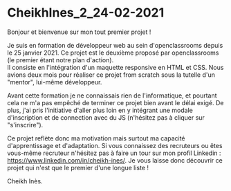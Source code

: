 # CheikhInes_2_24-02-2021
Bonjour et bienvenue sur mon tout premier projet !

Je suis en formation de développeur web au sein d'openclassrooms depuis le 25 janvier 2021. 
Ce projet est le deuxième proposé par openclassrooms (le premier étant notre plan d'action).   
Il consiste en l'intégration d'un maquette responsive en HTML et CSS. 
Nous avions deux mois pour réaliser ce projet from scratch sous la tutelle d'un "mentor", lui-même développeur. 

Avant cette formation je ne connaissais rien de l'informatique, et pourtant cela ne m'a pas empêché de terminer ce projet bien avant le délai exigé. 
De plus, j'ai pris l'initiative d'aller plus loin en y intégrant une modale d'inscription et de connection avec du JS (n'hésitez pas à cliquer sur "s'inscrire"). 

Ce projet reflète donc ma motivation mais surtout ma capacité d'apprentissage et d'adaptation. 
Si vous connaissez des recruteurs ou êtes vous-même recruteur n'hésitez pas à faire un tour sur mon profil Linkedin : https://www.linkedin.com/in/cheikh-ines/.
Je vous laisse donc découvrir ce projet qui n'est que le premier d'une longue liste ! 

Cheikh Inès. 
